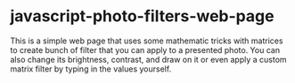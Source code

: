 # javascript-photo-filters-web-page

This is a simple web page that uses some mathematic tricks with matrices to create bunch of filter that you can apply to a presented photo.
You can also change its brightness, contrast, and draw on it or even apply a custom matrix filter by typing in the values yourself.
